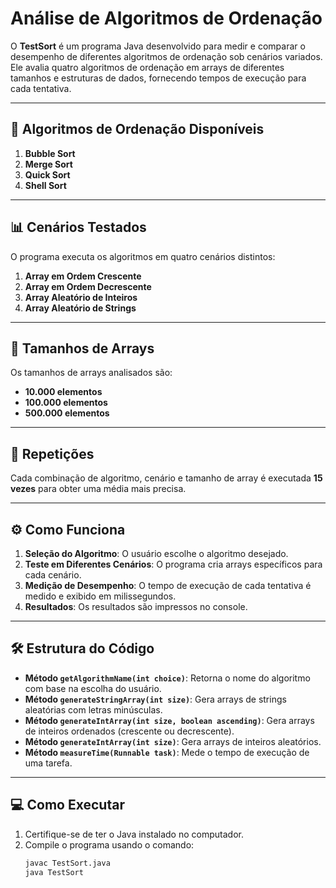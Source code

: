 # Análise de Algoritmos de Ordenação

O **TestSort** é um programa Java desenvolvido para medir e comparar o desempenho de diferentes algoritmos de ordenação sob cenários variados. Ele avalia quatro algoritmos de ordenação em arrays de diferentes tamanhos e estruturas de dados, fornecendo tempos de execução para cada tentativa.

---

## 🚀 Algoritmos de Ordenação Disponíveis
1. **Bubble Sort**  
2. **Merge Sort**  
3. **Quick Sort**  
4. **Shell Sort**  

---

## 📊 Cenários Testados
O programa executa os algoritmos em quatro cenários distintos:  

1. **Array em Ordem Crescente**  
2. **Array em Ordem Decrescente**  
3. **Array Aleatório de Inteiros**  
4. **Array Aleatório de Strings**  

---

## 📏 Tamanhos de Arrays
Os tamanhos de arrays analisados são:  

- **10.000 elementos**  
- **100.000 elementos**  
- **500.000 elementos**

---

## 🔁 Repetições
Cada combinação de algoritmo, cenário e tamanho de array é executada **15 vezes** para obter uma média mais precisa.

---

## ⚙️ Como Funciona
1. **Seleção do Algoritmo**: O usuário escolhe o algoritmo desejado.  
2. **Teste em Diferentes Cenários**: O programa cria arrays específicos para cada cenário.  
3. **Medição de Desempenho**: O tempo de execução de cada tentativa é medido e exibido em milissegundos.  
4. **Resultados**: Os resultados são impressos no console.

---

## 🛠️ Estrutura do Código
- **Método `getAlgorithmName(int choice)`**: Retorna o nome do algoritmo com base na escolha do usuário.  
- **Método `generateStringArray(int size)`**: Gera arrays de strings aleatórias com letras minúsculas.  
- **Método `generateIntArray(int size, boolean ascending)`**: Gera arrays de inteiros ordenados (crescente ou decrescente).  
- **Método `generateIntArray(int size)`**: Gera arrays de inteiros aleatórios.  
- **Método `measureTime(Runnable task)`**: Mede o tempo de execução de uma tarefa.  

---

## 💻 Como Executar
1. Certifique-se de ter o Java instalado no computador.  
2. Compile o programa usando o comando:
   ```bash
   javac TestSort.java
   java TestSort
